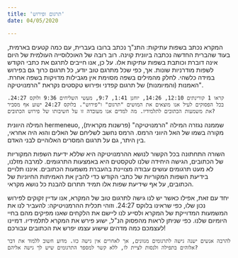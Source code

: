 ```yaml
---
title: 'תרגום ופירוש'
date: 04/05/2020

---
```


המקרא נכתב בשפות עתיקות: התנ"ך נכתב ברובו בעברית, עם כמה קטעים בארמית, בעוד שהברית החדשה נכתבה ביוונית קוינה. רוב רובה של האוכלוסייה העולמית של היום אינה דוברת וכותבת בשפות עתיקות אלו. על כן, אנו חייבים לתרגם את כתבי הקודש לשפות מודרניות שונות. אך, כפי שכל מתרגם טוב יודע, כל תרגום כרוך גם בפירוש במידה כלשהי. לחלק מהמילים בשפה מסוימת אין מגבילות מדויקות בשפה אחרת. האמנות (והמיומנות) של תרגום קפדני ופירוש טקסטים נקראת "הרמנויטיקה".

`קראו 1 קורינתים 12:10, 14:26, יוחנן 1:41, 9:7, מעשי השליחים 9:36 ולוקס 24:27. בכל הפסוקים לעיל אנו מוצאים את המושים "תרגום" ו"פירוש". בלוקס 24:27 ישוע אף מסביר את משמעות הכתובים לתלמידיו. מה למדים אנו מעובדה זו על חשיבותו של פירוש הכתובים?`

המילה היוונית hermeneuo, שממנה נגזרה המילה "הרמנויטיקה" (פרשנות מקראית), מקורה בשמו של האל היווני הרמס. הרמס נחשב לשליחם של האלים והוא היה אחראי, בין היתר, גם על תרגום המסרים האלוהיים לבני האדם.

השורה התחתונה בכל הקשור לנושא ההרמנויטיקה היא שללא ידיעת השפות המקוריות של הכתובים, הגישה היחידה שלנו לטקסטים היא באמצעות התרגומים. למרבה מזלנו, לא מעט תרגומים עושים עבודה מצויינת בהעברת משמעות הכתובים. איננו תלויים בידיעת השפות המקוריות של כתבי הקודש כדי להבין את האמיתות החיוניות של הכתובים, על אף שידיעת שפות אלו תמיד תתרום להבנת כל נושא מקראי.

יחד עם זאת, אפילו כאשר יש לנו גישה לתרגום טוב של המקרא, אנו עדיין זקוקים לפירוש נכון שלו, כפי שראינו בלוקס 24:27. וזוהי תכלית ההרמנויטיקה: להעביר לנו את המשמעות המדוייקת של המקרא ולסייע לנו ליישם את הלקחים שאנו מפיקים מהם בחיי היומיום שלנו. כפי שניתן לראות מהפסוק הנ"ל, ישוע פירש את המקרא לתלמידיו. דמיינו לעצמכם כמה מדהים שישוע עצמו יפרש את הכתובים עבורכם!

`להרבה אנשים ישנה גישה לתרגומים מגוונים, אך לאחרים אין גישה כזו. מדוע חשוב ללמוד את דבר אלוהים בתפילה ולנסות לציית לו, ללא קשר למספר התרגומים שיש לך גישה אליהם?`